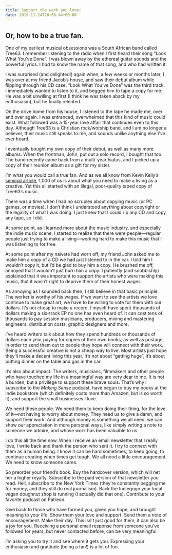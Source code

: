 ```yaml
---
title: Support the work you love!
date: 2019-11-24T20:06:44+00:00
---
```

## Or, how to be a true fan.

One of my earliest musical obsessions was a South African band called Tree63. I remember listening to the radio when I first heard their song “Look What You’ve Done”. I was blown away by the ethereal guitar sounds and the powerful lyrics. I _had_ to know the name of that song, and who had written it.

I was surprised (and delighted!) again when, a few weeks or months later, I was over at my friend Jacob’s house, and saw their debut album while flipping through his CD case. “Look What You’ve Done” was the third track. I immediately wanted to listen to it, and begged him to tape a copy for me. He was a bit unwilling at first (I think he was taken aback by my enthusiasm), but he finally relented.

On the drive home from his house, I listened to the tape he made me, over and over again. I was entranced, overwhelmed that this kind of music could exist. What followed was a 15-year love affair that continues even to this day. Although Tree63 is a Christian rock/worship band, and I am no longer a believer, their music still speaks to me, and sounds unlike anything else I’ve ever heard.

I eventually bought my own copy of their debut, as well as many more albums. When the frontman, John, put out a solo record, I bought that too. The band recently came back from a multi-year hiatus, and I picked up a copy of their reunion album as a gift for my sister.

I’m what you would call a true fan. And as we all know from Kevin Kelly’s [seminal article][1], 1,000 of us is about what you need to make a living as a creative. Yet this all started with an illegal, poor-quality taped copy of Tree63’s music.

There was a time when I had no scruples about copying music (or PC games, or movies). I don’t think I understood anything about copyright or the legality of what I was doing. I just knew that I could rip any CD and copy any tape, so I did.

At some point, as I learned more about the music industry, and especially the indie music scene, I started to realize that there were people—regular people just trying to make a living—working hard to make this music that I was listening to for free.

At some point after my naïveté had worn off, my friend John asked me to make him a copy of a CD we had just listened to in the car. I told him I wouldn’t copy it, but I’d be glad to buy him a copy. He brushed me off, annoyed that I wouldn’t just burn him a copy. I patiently (and snobbishly) explained that it was important to support the artists who were making this music, that it wasn’t right to deprive them of their honest wages.

As annoying as I sounded back then, I still believe in that basic principle. The worker is worthy of his wages. If we want to see the artists we love continue to make great art, we have to be willing to vote for them with our dollars. It’s not cheap to make a record. I myself have spent thousands of dollars making a six-track EP no one has even heard of. It can cost tens of thousands to pay session musicians, producers, mixing and mastering engineers, distribution costs, graphic designers and more.

I’ve heard writers talk about how they spend hundreds or thousands of dollars each year paying for copies of their own books, as well as postage, in order to send them out to people they hope will connect with their work. Being a successful creative is not a cheap way to live. Most artists just hope they’ll make a decent living this year. It’s not about “getting huge”, it’s about putting dinner on the table and gas in the car.

It’s also about impact. The writers, musicians, filmmakers and other people who have touched my life in a meaningful way are very dear to me. It is not a burden, but a privilege to support these brave souls. That’s why I subscribe to the _Making Sense_ podcast, have begun to buy my books at the indie bookstore (which definitely costs more than Amazon, but is so worth it), and support the small businesses I love.

We need these people. We need them to keep doing their thing, for the love of it—not having to worry about money. They need us to give a damn, and support their work. And although money is something we all need, we can show our appreciation in more personal ways, like simply writing a note to someone we admire, and whose work has been valuable to us.

I do this all the time now. When I receive an email newsletter that I really love, I write back and thank the person who sent it. I try to connect with them as a human being. I know it can be hard sometimes, to keep going, to continue creating when times get tough. We all need a little encouragement. We need to know someone cares.

So preorder your friend’s book. Buy the hardcover version, which will net her a higher royalty. Subscribe to the paid version of that newsletter you read. Hell, subscribe to the New York Times (they’re constantly begging me for money, and they still do real journalism). Back the Indiegogo your local vegan doughnut shop is running (I actually did that one). Contribute to your favorite podcast on Patreon.

Give back to those who have formed you, given you hope, and brought meaning to your life. Show them your love and support. Send them a note of encouragement. Make their day. This isn’t just good for them, it can also be a joy for you. Receiving a personal email response from someone you’ve followed for years, but never contacted before, can be very meaningful.

I’m asking you to try it and see where it gets you. Expressing your enthusiasm and gratitude (being a fan!) is a lot of fun.

 [1]: https://kk.org/thetechnium/1000-true-fans/